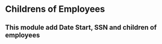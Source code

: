 Childrens of Employees
======================

This module add Date Start, SSN and children of employees
---------------------------------------------------------